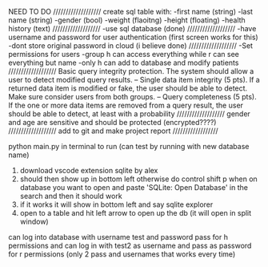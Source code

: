 NEED TO DO
///////////////////
create sql table with:
-first name (string)
-last name (string)
-gender (bool)
-weight (flaoitng)
-height (floating)
-health history (text)
///////////////////
-use sql database (done)
///////////////////
-have username and password for user authentication (first screen works for this)
-dont store original password in cloud (i believe done)
///////////////////
-Set permissions for users 
-group h can access everything while r can see everything but name
-only h can add to database and modify patients
///////////////////
Basic query integrity protection. The system should allow a user to detect modified query results.
– Single data item integrity (5 pts). If a returned data item is modified or fake, the user should be
able to detect. Make sure consider users from both groups.
– Query completeness (5 pts). If the one or more data items are removed from a query result, the
user should be able to detect, at least with a probability
///////////////////
gender and age are sensitive and should be protected (encrypted????)
///////////////////
add to git
and make project report
//////////////////

python main.py in terminal to run 
(can test by running with new database name)


1. download vscode extension sqlite by alex
2. should then show up in bottom left otherwise do control shift p when on database you want to open and paste 'SQLite: Open Database' in the search and then it should work
3. if it works it will show in bottom left and say sqlite explorer
4. open to a table and hit left arrow to open up the db (it will open in split window)


can log into database with username test and password pass for h permissions and can log in with test2 as username and pass as password for r permissions (only 2 pass and usernames that works every time)

